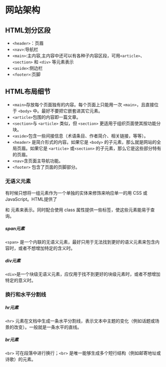 # 网站架构

## HTML划分区段

- `<header>`：页眉
- `<nav>`:导航栏
- `<main>`:主内容,主内容中还可以有各种子内容区段，可用`<article>`、`<section>` 和 `<div>` 等元素表示
- `<aside>`:侧边栏
- `<footer>`:页脚

## HTML布局细节

- `<main>`存放每个页面独有的内容。每个页面上只能用一次 `<main>`，且直接位于 `<body>` 中。最好不要把它嵌套进其它元素。
- `<article>`包围的内容即一篇文章。
- `<section>`与 `<article>` 类似，但 `<section>` 更适用于组织页面使其按功能分块。
- `<aside>`包含一些间接信息（术语条目、作者简介、相关链接，等等）。
- `<header>` 是简介形式的内容。如果它是 `<body>` 的子元素，那么就是网站的全局页眉。如果它是 `<article>` 或`<section>` 的子元素，那么它是这些部分特有的页眉。
- `<nav>`含页面主导航功能。
- `<footer>` 包含了页面的页脚部分。

### 无语义元素

有时候只想将一组元素作为一个单独的实体来修饰来响应单一的用 CSS 或 JavaScript。HTML提供了 <div> 和 <span> 元素来表示。同时配合使用 class 属性提供一些标签，使这些元素能易于查询。

##### span元素

`<span>` 是一个内联的无语义元素，最好只用于无法找到更好的语义元素来包含内容时，或者不想增加特定的含义时。

##### div元素

`<div>`是一个块级无语义元素，应仅用于找不到更好的块级元素时，或者不想增加特定的意义时。

### 换行和水平分割线

##### hr元素

`<hr>` 元素在文档中生成一条水平分割线，表示文本中主题的变化（例如话题或场景的改变）。一般就是一条水平的直线。

##### br元素

`<br>` 可在段落中进行换行；`<br>` 是唯一能够生成多个短行结构（例如邮寄地址或诗歌）的元素。